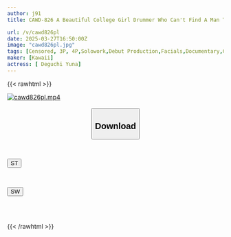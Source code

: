 ```yaml
---
author: j91
title: CAWD-826 A Beautiful College Girl Drummer Who Can't Find A Man To Satisfy Her And Is Always On The Hunt For A Man Makes Her AV Debut With Rhythmic Orgasms And A Groovy Hip Movement That Creates A Swell And Groove.

url: /v/cawd826pl
date: 2025-03-27T16:50:00Z
image: "cawd826pl.jpg"
tags: [Censored, 3P, 4P,Solowork,Debut Production,Facials,Documentary,Cervix	]
maker: [Kawaii]
actress: [ Deguchi Yuna]
---
```



{{< rawhtml >}}

<div class="video" data-videoid="Oo3AK3V8WYU6V0">
    <a href="javascript:;">
        <img src="/v/cawd826pl/cawd826pl.jpg" width="WIDTH" height="HEIGHT" alt="cawd826pl.mp4" loading="lazy">
    </a>
</div>

<script type="text/javascript" src="https://j91.asia/asset/on-demand-st.js"></script>

<br>
  <link rel="stylesheet" href="https://j91.asia/asset/bs5.css">
  
  <center>
  <button class="btn btn-primary" type="button" data-bs-toggle="collapse" data-bs-target=".multi-collapse" aria-expanded="false" aria-controls="multiCollapseExample1 multiCollapseExample2"><h2>Download</h2></button></center>
</p>
<div class="row">
  <div class="col">
    <div class="collapse multi-collapse" id="multiCollapseExample1">
      <div class="card card-body">
	      	      <br>
<div class="buttons">  
<p><a href="/v/cawd826pl/st.html" target="_blank"><button class="btn-hover color-3"><i class="fa fa-download"></i> ST</button></a></p></div>
    </div>
  </div>
</div>
  <div class="col">
    <div class="collapse multi-collapse" id="multiCollapseExample2">
      <div class="card card-body">
	      <br>
<div class="buttons">
<p><a href="/v/cawd826pl/sw.html" target="_blank"><button class="btn-hover color-2"><i class="fa fa-download"></i> SW</button></a></p></div>
<br><br>
      </div>
    </div>
  </div>
</div>

{{< /rawhtml >}}